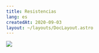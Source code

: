 ```yaml
---
title: Resistencias
lang: es
createdAt: 2020-09-03
layout: ~/layouts/DocLayout.astro
---
```


![](/images/tutiles/resistencias.png)
